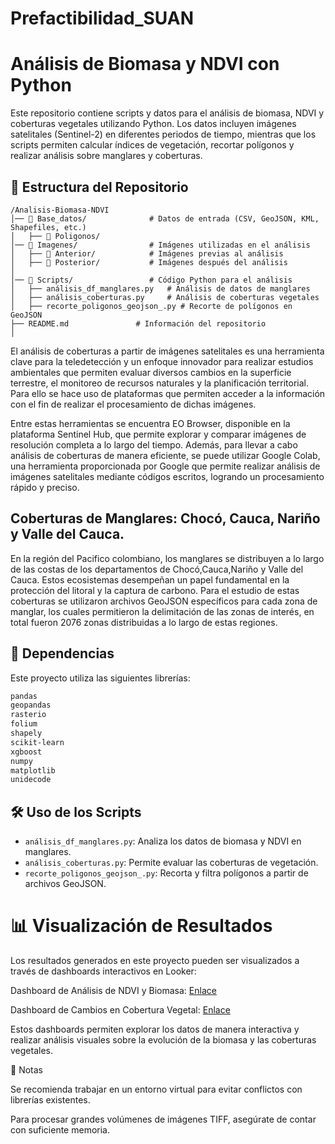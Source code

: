 # Prefactibilidad_SUAN
# Análisis de Biomasa y NDVI con Python

Este repositorio contiene scripts y datos para el análisis de biomasa, NDVI y coberturas vegetales utilizando Python. Los datos incluyen imágenes satelitales (Sentinel-2) en diferentes periodos de tiempo, mientras que los scripts permiten calcular índices de vegetación, recortar polígonos y realizar análisis sobre manglares y coberturas.

## 📂 Estructura del Repositorio

```
/Analisis-Biomasa-NDVI
│── 📁 Base_datos/              # Datos de entrada (CSV, GeoJSON, KML, Shapefiles, etc.)
│   ├── 📁 Poligonos/ 
│── 📁 Imagenes/                # Imágenes utilizadas en el análisis
│   ├── 📁 Anterior/            # Imágenes previas al análisis
│   ├── 📁 Posterior/           # Imágenes después del análisis
│
│── 📁 Scripts/                 # Código Python para el análisis
│   ├── análisis_df_manglares.py   # Análisis de datos de manglares
│   ├── análisis_coberturas.py     # Análisis de coberturas vegetales
│   ├── recorte_poligonos_geojson_.py # Recorte de polígonos en GeoJSON
├── README.md               # Información del repositorio
│
```

El análisis de coberturas a partir de imágenes satelitales es una herramienta clave para la teledetección y un enfoque innovador para realizar estudios ambientales que permiten evaluar diversos cambios en la superficie terrestre, el monitoreo de recursos naturales y la planificación territorial. Para ello se hace uso de plataformas que permiten acceder a la información con el fin de realizar el procesamiento de dichas imágenes. 

Entre estas herramientas se encuentra EO Browser, disponible en la plataforma Sentinel Hub, que permite explorar y comparar imágenes de resolución completa a lo largo del tiempo. Además, para llevar a cabo análisis de coberturas de manera eficiente, se puede utilizar Google Colab, una herramienta proporcionada por Google que permite realizar análisis de imágenes satelitales mediante códigos escritos, logrando un procesamiento rápido y preciso. 

## Coberturas de Manglares: Chocó, Cauca, Nariño y Valle del Cauca.
En la región del Pacifico colombiano, los manglares se distribuyen a lo largo de las costas de los departamentos de Chocó,Cauca,Nariño y Valle del Cauca. Estos ecosistemas desempeñan un papel fundamental en la protección del litoral y la captura de carbono. Para el estudio de estas coberturas se utilizaron archivos GeoJSON específicos para cada zona de manglar, los cuales permitieron la delimitación de las zonas de interés, en total fueron 2076 zonas distribuidas a lo largo de estas regiones.  

## 📜 Dependencias
Este proyecto utiliza las siguientes librerías:
```txt
pandas
geopandas
rasterio
folium
shapely
scikit-learn
xgboost
numpy
matplotlib
unidecode
```
## 🛠 Uso de los Scripts

- `análisis_df_manglares.py`: Analiza los datos de biomasa y NDVI en manglares.
- `análisis_coberturas.py`: Permite evaluar las coberturas de vegetación.
- `recorte_poligonos_geojson_.py`: Recorta y filtra polígonos a partir de archivos GeoJSON.

# 📊 Visualización de Resultados

Los resultados generados en este proyecto pueden ser visualizados a través de dashboards interactivos en Looker:

Dashboard de Análisis de NDVI y Biomasa: [Enlace](https://lookerstudio.google.com/s/vUAX68fFDeI)

Dashboard de Cambios en Cobertura Vegetal: [Enlace](https://lookerstudio.google.com/s/r5w3Z8rDXbI)

Estos dashboards permiten explorar los datos de manera interactiva y realizar análisis visuales sobre la evolución de la biomasa y las coberturas vegetales.

📌 Notas

Se recomienda trabajar en un entorno virtual para evitar conflictos con librerías existentes.

Para procesar grandes volúmenes de imágenes TIFF, asegúrate de contar con suficiente memoria.
